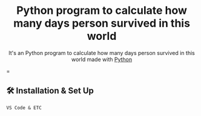 <h1 align="center">
  Python program to calculate how many days person survived in this world
</h1>
<p align="center">
  It's an Python program to calculate how many days person survived in this world made with <a href="https://www.python.com/" target="_blank">Python</a>
</p>
=


## 🛠 Installation & Set Up

```
VS Code & ETC
```

